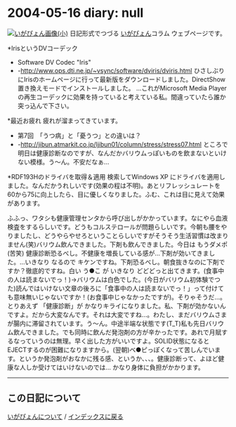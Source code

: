 2004-05-16 diary: null
=====================================================================================================
[![いがぴょん画像(小)](https://igapyon.github.io/diary/images/iga200306s.jpg "いがぴょん")](https://igapyon.github.io/diary/memo/memoigapyon.html) 日記形式でつづる [いがぴょん](https://igapyon.github.io/diary/memo/memoigapyon.html)コラム ウェブページです。

*IrisというDVコーデック
* Software DV Codec "Iris"
* -http://www.ops.dti.ne.jp/~vsync/software/dviris/dviris.html
ひさしぶりにIrisのホームページに行って最新版をダウンロードしました。DirectShow置き換えモードでインストールしました。
…これがMicrosoft Media Playerの再生コーデックに効果を持っていると考えている私。間違っていたら誰か突っ込んで下さい。

*最近お疲れ
疲れが溜まってきています。
* 第7回　「うつ病」と「憂うつ」との違いは？
* -http://jibun.atmarkit.co.jp/ljibun01/column/stress/stress07.html
ところで明日は健康診断なのですが、なんだかバリウムっぽいものを飲まないといけない模様。う～ん。不安だなぁ…

*RDF193Hのドライバを取得＆適用
検索してWindows XP にドライバを適用しました。なんだかうれしいです(効果の程は不明)。あとリフレッシュレートを 60から75に向上したら、目に優しくなりました。ふむ、これは目に見えて効果があります。





ふふっ、ワタシも健康管理センタから呼び出しがかかっています。なにやら血液検査をするらしいです。どうもコルステロールが問題らしいです。今朝も腰をやりましたし、どうやらやせろということらしいですがそうそう生活習慣は改まりません(笑)バリウム飲んできました。下剤も飲んできました。今日は もうダメポ (苦笑) 健康診断恐るべし。不健康を増長している感が…下剤が効いてきました。…いきなり なるので キケンですね。下剤恐るべし。朝食抜きなのに下剤ですか？徹底的ですね。白い う●こ が いきなり どどどっと出てきます。(食事中の人は読まないでっ！)→バリウムは白色でした。(今日がバリウム初体験でつた)読んではいけない文章の後ろに「食事中の人は読まないでっ！」って付けても意味無いじゃないですか！(お食事中じゃなかったですが)。そりゃそうだ…。とりあえず 「健康診断」が かなりキライになりました。私、下剤が効かないんですよ。だから大変なんです。それは大変ですね…。わたし、まだバリウムさまが腸内に滞留されています。う～ん。中途半端な状態です(T_T)私も先日バリウム飲んできました。でも同時に飲んだ発泡剤の方が辛かったです。あれで月賦するなっていうのは無理。早く出した方がいいですよ。SOLID状態になるとEJECTするのが困難になりますから。(翌朝)ベ●ピっぽくなって苦しんでいます。というか発泡剤がおなかに残る感、というか、、、。健康診断って、よほど健康な人しか受けてはいけないのでは… かなり身体に負担がかかります。


----------------------------------------------------------------------------------------------------

## この日記について
[いがぴょんについて](http://www.igapyon.jp/igapyon/diary/memo/memoigapyon.html) / [インデックスに戻る](https://igapyon.github.io/diary/idxall.html)
